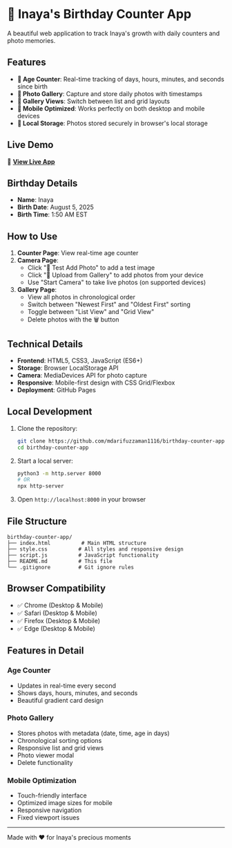 # 👶 Inaya's Birthday Counter App

A beautiful web application to track Inaya's growth with daily counters and photo memories.

## Features

- **📅 Age Counter**: Real-time tracking of days, hours, minutes, and seconds since birth
- **📸 Photo Gallery**: Capture and store daily photos with timestamps
- **🔄 Gallery Views**: Switch between list and grid layouts
- **📱 Mobile Optimized**: Works perfectly on both desktop and mobile devices
- **💾 Local Storage**: Photos stored securely in browser's local storage

## Live Demo

🌟 **[View Live App](https://mdarifuzzaman1116.github.io/birthday-counter-app/)**

## Birthday Details

- **Name**: Inaya
- **Birth Date**: August 5, 2025
- **Birth Time**: 1:50 AM EST

## How to Use

1. **Counter Page**: View real-time age counter
2. **Camera Page**: 
   - Click "🧪 Test Add Photo" to add a test image
   - Click "📱 Upload from Gallery" to add photos from your device
   - Use "Start Camera" to take live photos (on supported devices)
3. **Gallery Page**: 
   - View all photos in chronological order
   - Switch between "Newest First" and "Oldest First" sorting
   - Toggle between "List View" and "Grid View"
   - Delete photos with the 🗑️ button

## Technical Details

- **Frontend**: HTML5, CSS3, JavaScript (ES6+)
- **Storage**: Browser LocalStorage API
- **Camera**: MediaDevices API for photo capture
- **Responsive**: Mobile-first design with CSS Grid/Flexbox
- **Deployment**: GitHub Pages

## Local Development

1. Clone the repository:
   ```bash
   git clone https://github.com/mdarifuzzaman1116/birthday-counter-app.git
   cd birthday-counter-app
   ```

2. Start a local server:
   ```bash
   python3 -m http.server 8000
   # OR
   npx http-server
   ```

3. Open `http://localhost:8000` in your browser

## File Structure

```
birthday-counter-app/
├── index.html          # Main HTML structure
├── style.css          # All styles and responsive design
├── script.js          # JavaScript functionality
├── README.md          # This file
└── .gitignore         # Git ignore rules
```

## Browser Compatibility

- ✅ Chrome (Desktop & Mobile)
- ✅ Safari (Desktop & Mobile)
- ✅ Firefox (Desktop & Mobile)
- ✅ Edge (Desktop & Mobile)

## Features in Detail

### Age Counter
- Updates in real-time every second
- Shows days, hours, minutes, and seconds
- Beautiful gradient card design

### Photo Gallery
- Stores photos with metadata (date, time, age in days)
- Chronological sorting options
- Responsive list and grid views
- Photo viewer modal
- Delete functionality

### Mobile Optimization
- Touch-friendly interface
- Optimized image sizes for mobile
- Responsive navigation
- Fixed viewport issues

---

Made with ❤️ for Inaya's precious moments